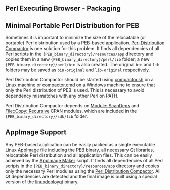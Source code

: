 Perl Executing Browser - Packaging
--------------------------------------------------------------------------------

## Minimal Portable Perl Distribution for PEB
Sometimes it is important to minimize the size of the relocatable (or portable) Perl distribution used by a PEB-based application. [Perl Distribution Compactor](sdk/compactor.pl) is one solution for this problem. It finds all dependencies of all Perl scripts in the ``{PEB_binary_directory}/resources/app`` directory and copies them in a new ``{PEB_binary_directory}/perl/lib`` folder; a new ``{PEB_binary_directory}/perl/bin`` is also created. The original ``bin`` and ``lib`` folders may be saved as ``bin-original`` and ``lib-original`` respectively.  

Perl Distribution Compactor should be started using [compactor.sh](sdk/compactor.sh) on a Linux machine or [compactor.cmd](sdk/compactor.cmd) on a Windows machine to ensure that only the Perl distribution of PEB is used. This is necessary to avoid dependency mismatches with any other Perl on PATH.  

Perl Distribution Compactor depends on [Module::ScanDeps](https://metacpan.org/pod/Module::ScanDeps) and [File::Copy::Recursive](https://metacpan.org/pod/File::Copy::Recursive) CPAN modules, which are included in the ``{PEB_binary_directory}/sdk/lib`` folder.

## AppImage Support
Any PEB-based application can be easily packed as a single executable Linux [AppImage](https://appimage.org/) file including the PEB binary, all necessary Qt libraries, relocatable Perl distribution and all application files. This can be easily achieved by the [AppImage Maker](sdk/appimage-maker.sh) script. It finds all dependencies of all Perl scripts in the ``{PEB_binary_directory}/resources/app`` directory and copies only the necessary Perl modules using the [Perl Distribution Compactor](sdk/compactor.pl). All Qt dependencies are detected and the final image is built using a special version of the [linuxdeployqt](https://github.com/probonopd/linuxdeployqt/releases/) binary.
